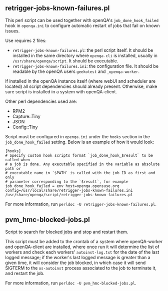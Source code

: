 ## retrigger-jobs-known-failures.pl

This perl script can be used together with openQA's `job_done_hook_failed` hook in `openqa.ini` to configure
automatic restart of jobs that fail on known issues.

Use requires 2 files:

* `retrigger-jobs-known-failures.pl`: the perl script itself. It should be installed in the same directory
where `openqa-cli` is installed, usually in `/usr/share/openqa/script`. It should be executable.
* `retrigger-jobs-known-failures.ini`: the configuration file. It should be readable by the openQA users
`geekotest` and `_openqa-worker`.

If installed in the openQA instance itself (where webUI and scheduler are located) all script dependencies
should already present. Otherwise, make sure script is installed in a system with openQA-client.

Other perl dependencies used are:

* RPM2
* Capture::Tiny
* JSON
* Config::Tiny

Script must be configured in `openqa.ini` under the `hooks` section in the `job_done_hook_failed` setting.
Below is an example of how it would look:
```
[hooks]
# Specify custom hook scripts format `job_done_hook_$result` to be called when
# a job is done. Any executable specified in the variable as absolute path or
# executable name in `$PATH` is called with the job ID as first and only
# parameter corresponding to the `$result`, for example
job_done_hook_failed = env host=openqa.opensuse.org config=/usr/local/share/retrigger-jobs-known-failures.ini /usr/share/openqa/script/retrigger-jobs-known-failures.pl
```
For more information, run `perldoc -U retrigger-jobs-known-failures.pl`.

## pvm_hmc-blocked-jobs.pl

Script to search for blocked jobs and stop and restart them.

This script must be added to the crontab of a system where openQA-worker and openQA-client are installed, where
once run it will determine the list of workers and check each workers' `autoinst-log.txt` for the date of the
last logged message; if the worker's last logged message is greater than a given time, it will consider the job
blocked, in which case it will send SIGTERM to the `os-autoinst` process associated to the job to terminate it,
and restart the job.

For more information, run `perldoc -U pvm_hmc-blocked-jobs.pl`.

